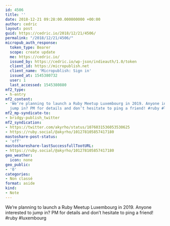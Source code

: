 ```yaml
---
id: 4506
title: ''
date: 2018-12-21 09:28:00.000000000 +00:00
author: cedric
layout: post
guid: https://cedric.io/2018/12/21/4506/
permalink: "/2018/12/21/4506/"
micropub_auth_response:
  token_type: Bearer
  scope: create update
  me: https://cedric.io/
  issued_by: https://cedric.io/wp-json/indieauth/1.0/token
  client_id: https://micropublish.net
  client_name: 'Micropublish: Sign in'
  issued_at: 1545380732
  user: 1
  last_accessed: 1545380880
mf2_type:
- h-entry
mf2_content:
- 'We’re planning to launch a Ruby Meetup Luxembourg in 2019. Anyone interested to
  jump in? PM for details and don’t hesitate to ping a friend! #ruby #luxembourg '
mf2_mp-syndicate-to:
- bridgy-publish_twitter
mf2_syndication:
- https://twitter.com/akyrho/status/1076031536053530625
- https://ruby.social/@akyrho/101278105857417180
mastoshare-post-status:
- 'off'
mastoshareshare-lastSuccessfullTootURL:
- https://ruby.social/@akyrho/101278105857417180
geo_weather:
  icon: none
geo_public:
- '0'
categories:
- Non classé
format: aside
kind:
- Note
---
```

We’re planning to launch a Ruby Meetup Luxembourg in 2019. Anyone interested to jump in? PM for details and don’t hesitate to ping a friend! #ruby #luxembourg